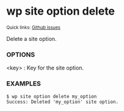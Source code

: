 # wp site option delete

<small>Quick links: <a href="https://github.com/wp-cli/wp-cli/issues?q=is%3Aopen+label%3Acommand%3Asite-option-delete+sort%3Aupdated-desc">Github issues</a></small>

Delete a site option.

### OPTIONS

&lt;key&gt;
: Key for the site option.

### EXAMPLES

    $ wp site option delete my_option
    Success: Deleted 'my_option' site option.



